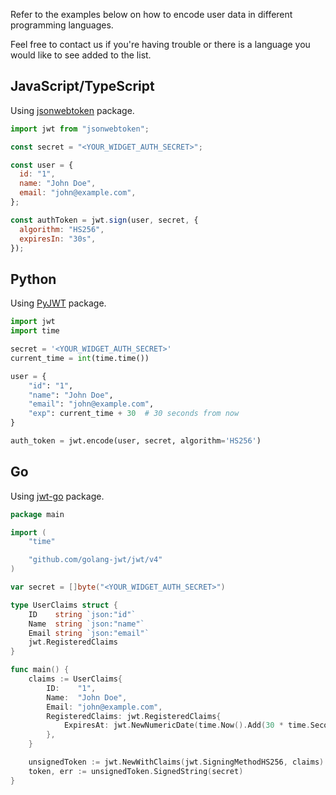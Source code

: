 Refer to the examples below on how to encode user data in different programming languages.

Feel free to contact us if you're having trouble or there is a language you would like to see added to the list.

## JavaScript/TypeScript

Using [jsonwebtoken](https://www.npmjs.com/package/jsonwebtoken) package.

```js
import jwt from "jsonwebtoken";

const secret = "<YOUR_WIDGET_AUTH_SECRET>";

const user = {
  id: "1",
  name: "John Doe",
  email: "john@example.com",
};

const authToken = jwt.sign(user, secret, {
  algorithm: "HS256",
  expiresIn: "30s",
});
```

## Python

Using [PyJWT](https://pypi.org/project/PyJWT/) package.

```python
import jwt
import time

secret = '<YOUR_WIDGET_AUTH_SECRET>'
current_time = int(time.time())

user = {
    "id": "1",
    "name": "John Doe",
    "email": "john@example.com",
    "exp": current_time + 30  # 30 seconds from now
}

auth_token = jwt.encode(user, secret, algorithm='HS256')
```

## Go

Using [jwt-go](https://pkg.go.dev/github.com/golang-jwt/jwt/v4) package.

```go
package main

import (
	"time"

	"github.com/golang-jwt/jwt/v4"
)

var secret = []byte("<YOUR_WIDGET_AUTH_SECRET>")

type UserClaims struct {
	ID    string `json:"id"`
	Name  string `json:"name"`
	Email string `json:"email"`
	jwt.RegisteredClaims
}

func main() {
	claims := UserClaims{
		ID:    "1",
		Name:  "John Doe",
		Email: "john@example.com",
		RegisteredClaims: jwt.RegisteredClaims{
			ExpiresAt: jwt.NewNumericDate(time.Now().Add(30 * time.Second)),
		},
	}

	unsignedToken := jwt.NewWithClaims(jwt.SigningMethodHS256, claims)
	token, err := unsignedToken.SignedString(secret)
}
```

